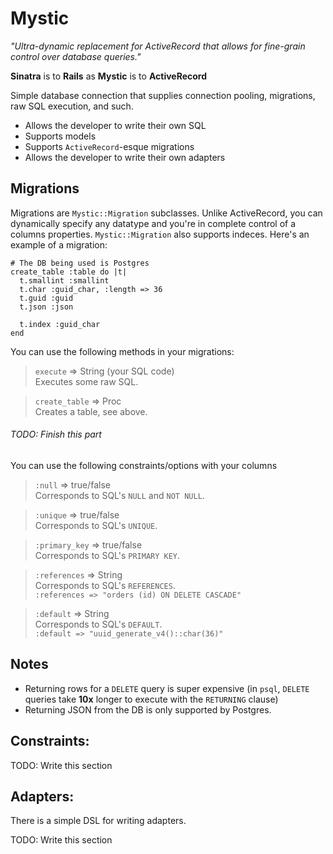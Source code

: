 Mystic
===

*"Ultra-dynamic replacement for ActiveRecord that allows for fine-grain control over database queries."*

**Sinatra** is to **Rails** as **Mystic** is to **ActiveRecord**

Simple database connection that supplies connection pooling, migrations, raw SQL execution, and such.

- Allows the developer to write their own SQL
- Supports models
- Supports `ActiveRecord`-esque migrations
- Allows the developer to write their own adapters

Migrations
-

Migrations are `Mystic::Migration` subclasses. Unlike ActiveRecord, you can dynamically specify any datatype and you're in complete control of a columns properties. `Mystic::Migration` also supports indeces. Here's an example of a migration:

    # The DB being used is Postgres
    create_table :table do |t|
      t.smallint :smallint
      t.char :guid_char, :length => 36
      t.guid :guid
      t.json :json
      
      t.index :guid_char
    end
    
You can use the following methods in your migrations:

> `execute` => String (your SQL code)<br />
> Executes some raw SQL.

> `create_table` => Proc<br />
> Creates a table, see above.

###### TODO: Finish this part

You can use the following constraints/options with your columns

> `:null` => true/false<br />
> Corresponds to SQL's `NULL` and `NOT NULL`.

> `:unique` => true/false<br />
> Corresponds to SQL's `UNIQUE`.

> `:primary_key` => true/false<br />
> Corresponds to SQL's `PRIMARY KEY`.

> `:references` => String<br />
> Corresponds to SQL's `REFERENCES`.<br />
> `:references => "orders (id) ON DELETE CASCADE"`

> `:default` => String<br />
> Corresponds to SQL's `DEFAULT`.<br />
> `:default => "uuid_generate_v4()::char(36)"`


Notes
-

- Returning rows for a `DELETE` query is super expensive (in `psql`, `DELETE` queries take **10x** longer to execute with the `RETURNING` clause)
- Returning JSON from the DB is only supported by Postgres.

Constraints:
-

TODO: Write this section

Adapters:
-

There is a simple DSL for writing adapters.

TODO: Write this section






